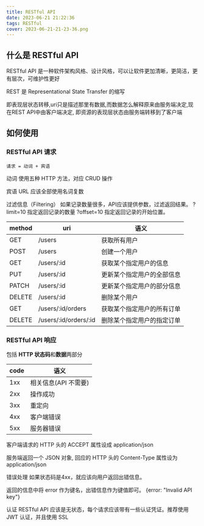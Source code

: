 ```yaml
---
title: RESTful API
date: 2023-06-21 21:22:36
tags: RESTful
cover: 2023-06-21-21-23-36.png
---
```


## 什么是 RESTful API

RESTful API 是一种软件架构风格、设计风格，可以让软件更加清晰，更简洁，更有层次，可维护性更好

REST 是 Representational State Transfer 的缩写 

即表现层状态转移,uri只是描述那里有数据,而数据怎么解释原来由服务端决定,现在REST API中由客户端决定,
即资源的表现层状态由服务端转移到了客户端

## 如何使用

### RESTful API 请求

    请求 = 动词 + 宾语

动词 使用五种 HTTP 方法，对应 CRUD 操作

宾语 URL 应该全部使用名词复数

过滤信息（Filtering） 如果记录数量很多，API应该提供参数，过滤返回结果。 
?limit=10 指定返回记录的数量 ?offset=10 指定返回记录的开始位置。


| method | uri                   | 语义                       |
| ------ | --------------------- | -------------------------- |
| GET    | /users                | 获取所有用户               |
| POST   | /users                | 创建一个用户               |
| GET    | /users/:id            | 获取某个指定用户的信息     |
| PUT    | /users/:id            | 更新某个指定用户的全部信息 |
| PATCH  | /users/:id            | 更新某个指定用户的部分信息 |
| DELETE | /users/:id            | 删除某个用户               |
| GET    | /users/:id/orders     | 获取某个指定用户的所有订单 |
| DELETE | /users/:id/orders/:id | 删除某个指定用户的指定订单 |

### RESTful API 响应

包括 **HTTP 状态码**和**数据**两部分

| code | 语义                 |
| ---- | -------------------- |
| 1xx  | 相关信息(API 不需要) |
| 2xx  | 操作成功             |
| 3xx  | 重定向               |
| 4xx  | 客户端错误           |
| 5xx  | 服务器错误           |


客户端请求的 HTTP 头的 ACCEPT 属性设成 application/json

服务端返回一个 JSON 对象, 回应的 HTTP 头的 Content-Type 属性设为 application/json

错误处理 如果状态码是4xx，就应该向用户返回出错信息。

返回的信息中将 error 作为键名，出错信息作为键值即可。 {error: "Invalid API key"}

认证 RESTful API 应该是无状态，每个请求应该带有一些认证凭证。推荐使用 JWT 认证，并且使用 SSL

